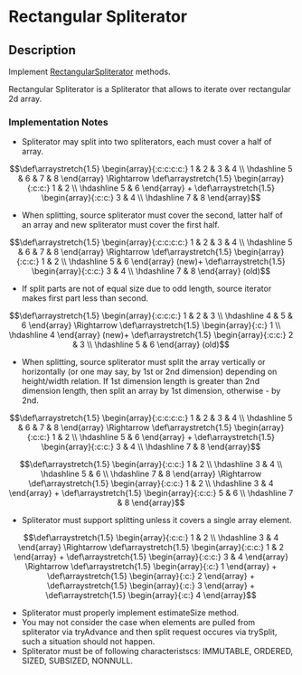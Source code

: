 # Rectangular Spliterator

## Description

Implement [RectangularSpliterator](src/main/java/com/epam/rd/autotasks/spliterators/RectangularSpliterator.java) methods.

Rectangular Spliterator is a Spliterator that allows to iterate over rectangular 2d array.

### Implementation Notes
- Spliterator may split into two spliterators, each must cover a half of array.
```math
\def\arraystretch{1.5}
   \begin{array}{:c:c:c:c:}
   1 & 2 & 3 & 4 \\
   \hdashline
   5 & 6 & 7 & 8
\end{array}
\Rightarrow
\def\arraystretch{1.5}
   \begin{array}{:c:c:}
   1 & 2  \\
   \hdashline
   5 & 6 
\end{array}
+
\def\arraystretch{1.5}
   \begin{array}{:c:c:}
   3 & 4 \\
   \hdashline
   7 & 8
\end{array}
```
- When splitting, source spliterator must cover the second, latter half of an array and new spliterator must cover the first half.
```math
\def\arraystretch{1.5}
   \begin{array}{:c:c:c:c:}
   1 & 2 & 3 & 4 \\
   \hdashline
   5 & 6 & 7 & 8
\end{array}
\Rightarrow
\def\arraystretch{1.5}
   \begin{array}{:c:c:}
   1 & 2  \\
   \hdashline
   5 & 6 
\end{array}
(new)+
\def\arraystretch{1.5}
   \begin{array}{:c:c:}
   3 & 4 \\
   \hdashline
   7 & 8
\end{array}
(old)
```
- If split parts are not of equal size due to odd length, source iterator makes first part less than second.
```math
\def\arraystretch{1.5}
   \begin{array}{:c:c:c:}
   1 & 2 & 3 \\
   \hdashline
   4 & 5 & 6
\end{array}
\Rightarrow
\def\arraystretch{1.5}
   \begin{array}{:c:}
   1 \\
   \hdashline
   4
\end{array}
(new)+
\def\arraystretch{1.5}
   \begin{array}{:c:c:}
   2 & 3 \\
   \hdashline
   5 & 6
\end{array}
(old)
```
- When splitting, source spliterator must split the array vertically or horizontally (or one may say, by 1st or 2nd dimension) depending on height/width relation.
If 1st dimension length is greater than 2nd dimension length, then split an array by 1st dimension, otherwise - by 2nd.
```math
\def\arraystretch{1.5}
   \begin{array}{:c:c:c:c:}
   1 & 2 & 3 & 4 \\
   \hdashline
   5 & 6 & 7 & 8
\end{array}
\Rightarrow
\def\arraystretch{1.5}
   \begin{array}{:c:c:}
   1 & 2  \\
   \hdashline
   5 & 6 
\end{array}
+
\def\arraystretch{1.5}
   \begin{array}{:c:c:}
   3 & 4 \\
   \hdashline
   7 & 8
\end{array}
```
```math
\def\arraystretch{1.5}
   \begin{array}{:c:c:}
   1 & 2 \\
   \hdashline
   3 & 4 \\
   \hdashline
   5 & 6 \\
   \hdashline
   7 & 8 
\end{array}
\Rightarrow
\def\arraystretch{1.5}
   \begin{array}{:c:c:}
   1 & 2  \\
   \hdashline
   3 & 4 
\end{array}
+
\def\arraystretch{1.5}
   \begin{array}{:c:c:}
   5 & 6 \\
   \hdashline
   7 & 8
\end{array}
```
- Spliterator must support splitting unless it covers a single array element.
```math
\def\arraystretch{1.5}
   \begin{array}{:c:c:}
   1 & 2  \\
   \hdashline
   3 & 4
\end{array}
\Rightarrow
\def\arraystretch{1.5}
   \begin{array}{:c:c:}
   1 & 2
\end{array}
+
\def\arraystretch{1.5}
   \begin{array}{:c:c:}
   3 & 4
\end{array}
\Rightarrow
\def\arraystretch{1.5}
   \begin{array}{:c:}
   1
\end{array}
+
\def\arraystretch{1.5}
   \begin{array}{:c:}
   2 
\end{array}
+
\def\arraystretch{1.5}
   \begin{array}{:c:}
   3
\end{array}
+
\def\arraystretch{1.5}
   \begin{array}{:c:}
   4
\end{array}
```
- Spliterator must properly implement estimateSize method.
- You may not consider the case when elements are pulled from spliterator via tryAdvance and then split request occures via trySplit, such a situation should not happen.  
- Spliterator must be of following characteristscs: IMMUTABLE, ORDERED, SIZED, SUBSIZED, NONNULL.


